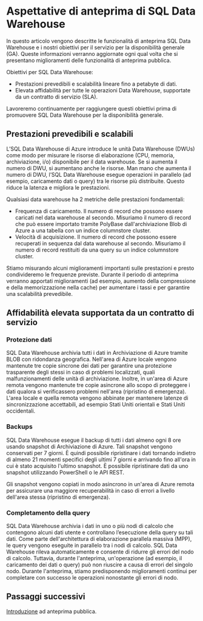 <properties
   pageTitle="Aspettative di anteprima di SQL Data Warehouse | Microsoft Azure"
   description="Riepilogo delle funzionalità di anteprima pubblica e degli obiettivi di disponibilità generale di SQL Data Warehouse."
   services="sql-data-warehouse"
   documentationCenter="NA"
   authors="happynicolle"
   manager="barbkess"
   editor=""/>

<tags
   ms.service="sql-data-warehouse"
   ms.devlang="NA"
   ms.topic="get-started-article"
   ms.tgt_pltfrm="NA"
   ms.workload="data-services"
   ms.date="04/12/2016"
   ms.author="mausher;barbkess;sonyama;nicw"/>

# Aspettative di anteprima di SQL Data Warehouse

In questo articolo vengono descritte le funzionalità di anteprima SQL Data Warehouse e i nostri obiettivi per il servizio per la disponibilità generale (GA). Queste informazioni verranno aggiornate ogni qual volta che si presentano miglioramenti delle funzionalità di anteprima pubblica.

Obiettivi per SQL Data Warehouse:

- Prestazioni prevedibili e scalabilità lineare fino a petabyte di dati.
- Elevata affidabilità per tutte le operazioni Data Warehouse, supportate da un contratto di servizio (SLA).

Lavoreremo continuamente per raggiungere questi obiettivi prima di promuovere SQL Data Warehouse per la disponibilità generale.

## Prestazioni prevedibili e scalabili

L’SQL Data Warehouse di Azure introduce le unità Data Warehouse (DWUs) come modo per misurare le risorse di elaborazione (CPU, memoria, archiviazione, i/o) disponibile per il data warehouse. Se si aumenta il numero di DWU, si aumentano anche le risorse. Man mano che aumenta il numero di DWU, l’SQL Data Warehouse esegue operazioni in parallelo (ad esempio, caricamento dati o query) tra le risorse più distribuite. Questo riduce la latenza e migliora le prestazioni.

Qualsiasi data warehouse ha 2 metriche delle prestazioni fondamentali:

- Frequenza di caricamento. Il numero di record che possono essere caricati nel data warehouse al secondo. Misuriamo il numero di record che può essere importato tramite PolyBase dall'archiviazione Blob di Azure a una tabella con un indice columnstore cluster.
- Velocità di acquisizione. Il numero di record che possono essere recuperati in sequenza dal data warehouse al secondo. Misuriamo il numero di record restituiti da una query su un indice columnstore cluster.


Stiamo misurando alcuni miglioramenti importanti sulle prestazioni e presto condivideremo le frequenze previste. Durante il periodo di anteprima verranno apportati miglioramenti (ad esempio, aumento della compressione e della memorizzazione nella cache) per aumentare i tassi e per garantire una scalabilità prevedibile.


## Affidabilità elevata supportata da un contratto di servizio

### Protezione dati

SQL Data Warehouse archivia tutti i dati in Archiviazione di Azure tramite BLOB con ridondanza geografica. Nell'area di Azure locale vengono mantenute tre copie sincrone dei dati per garantire una protezione trasparente degli stessi in caso di problemi localizzati, quali malfunzionamenti delle unità di archiviazione. Inoltre, in un'area di Azure remota vengono mantenute tre copie asincrone allo scopo di proteggere i dati qualora si verificassero problemi nell'area (ripristino di emergenza). L'area locale e quella remota vengono abbinate per mantenere latenze di sincronizzazione accettabili, ad esempio Stati Uniti orientali e Stati Uniti occidentali.


### Backups

SQL Data Warehouse esegue il backup di tutti i dati almeno ogni 8 ore usando snapshot di Archiviazione di Azure. Tali snapshot vengono conservati per 7 giorni. È quindi possibile ripristinare i dati tornando indietro di almeno 21 momenti specifici degli ultimi 7 giorni e arrivando fino all'ora in cui è stato acquisito l'ultimo snapshot. È possibile ripristinare dati da uno snapshot utilizzando PowerShell o le API REST.

Gli snapshot vengono copiati in modo asincrono in un'area di Azure remota per assicurare una maggiore recuperabilità in caso di errori a livello dell'area stessa (ripristino di emergenza).


### Completamento della query

SQL Data Warehouse archivia i dati in uno o più nodi di calcolo che contengono alcuni dati utente e controllano l’esecuzione della query su tali dati. Come parte dell'architettura di elaborazione parallela massiva (MPP), le query vengono eseguite in parallelo tra i nodi di calcolo. SQL Data Warehouse rileva automaticamente e consente di ridurre gli errori del nodo di calcolo. Tuttavia, durante l'anteprima, un'operazione (ad esempio, il caricamento dei dati o query) può non riuscire a causa di errori del singolo nodo. Durante l'anteprima, stiamo predisponendo miglioramenti continui per completare con successo le operazioni nonostante gli errori di nodo.


## Passaggi successivi

[Introduzione][] ad anteprima pubblica.

<!--Image references-->

<!--Article references-->
[Introduzione]: ./sql-data-warehouse-get-started-provision.md

<!--MSDN references-->

<!--Other Web references-->

<!---HONumber=AcomDC_0413_2016-->